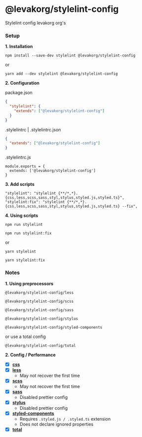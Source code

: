 # @levakorg/stylelint-config

Stylelint config levakorg org's

### Setup

**1. Installation**

```
npm install --save-dev stylelint @levakorg/stylelint-config
```

or

```
yarn add --dev stylelint @levakorg/stylelint-config
```

**2. Configuration**

package.json

```JSON
{
  "stylelint": {
    "extends": ["@levakorg/stylelint-config"]
  }
}
```

.stylelintrc | .stylelintrc.json

```JSON
{
  "extends": ["@levakorg/stylelint-config"]
}
```

.stylelintrc.js

```JS
module.exports = {
  extends: ['@levakorg/stylelint-config']
}
```

**3. Add scripts**

```
"stylelint": "stylelint {**/*,*}.{css,less,scss,sass,styl,stylus,styled.js,styled.ts}",
"stylelint:fix": "stylelint {**/*,*}.{css,less,scss,sass,styl,stylus,styled.js,styled.ts} --fix",
```

**4. Using scripts**

```
npm run stylelint
```

```
npm run stylelint:fix
```

or

```
yarn stylelint
```

```
yarn stylelint:fix
```

### Notes

**1. Using preprocessors**

```
@levakorg/stylelint-config/less
```

```
@levakorg/stylelint-config/scss
```

```
@levakorg/stylelint-config/sass
```

```
@levakorg/stylelint-config/stylus
```

```
@levakorg/stylelint-config/styled-components
```

or use a total config

```
@levakorg/stylelint-config/total
```

**2. Config / Performance**

- [x] **[css](https://github.com/levakorg/stylelint-config/blob/master/.stylelintrc.js)**
- [x] **[less](https://github.com/levakorg/stylelint-config/blob/master/less/.stylelintrc.js)**
  - May not recover the first time
- [x] **[scss](https://github.com/levakorg/stylelint-config/blob/master/scss/.stylelintrc.js)**
  - May not recover the first time
- [x] **[sass](https://github.com/levakorg/stylelint-config/blob/master/sass/.stylelintrc.js)**
  - Disabled prettier config
- [x] **[stylus](https://github.com/levakorg/stylelint-config/blob/master/stylus/.stylelintrc.js)**
  - Disabled prettier config
- [x] **[styled-components](https://github.com/levakorg/stylelint-config/blob/master/styled-components/.stylelintrc.js)**
  - Requires `.styled.js / .styled.ts` extension
  - Does not declare ignored properties
- [x] **[total](https://github.com/levakorg/stylelint-config/blob/master/total/.stylelintrc.js)**
